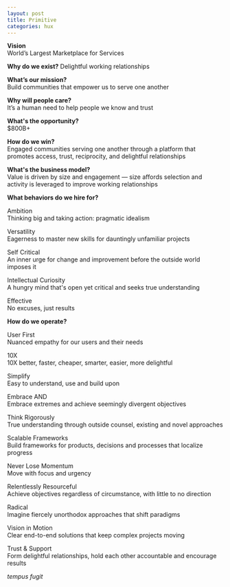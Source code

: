 ```yaml
---
layout: post
title: Primitive
categories: hux
---
```


**Vision**  
World’s Largest Marketplace for Services

**Why do we exist?**
Delightful working relationships

**What’s our mission?**  
Build communities that empower us to serve one another

**Why will people care?**  
It’s a human need to help people we know and trust

**What's the opportunity?**  
$800B+

**How do we win?**  
Engaged communities serving one another through a platform that promotes access, trust, reciprocity, and delightful relationships

**What's the business model?**  
Value is driven by size and engagement — size affords selection and activity is leveraged to improve working relationships

**What behaviors do we hire for?**  

Ambition  
Thinking big and taking action: pragmatic idealism

Versatility  
Eagerness to master new skills for dauntingly unfamiliar projects

Self Critical  
An inner urge for change and improvement before the outside world imposes it

Intellectual Curiosity  
A hungry mind that's open yet critical and seeks true understanding

Effective  
No excuses, just results

**How do we operate?**  
           
User First  
Nuanced empathy for our users and their needs

10X  
10X better, faster, cheaper, smarter, easier, more delightful

Simplify  
Easy to understand, use and build upon

Embrace AND  
Embrace extremes and achieve seemingly divergent objectives

Think Rigorously  
True understanding through outside counsel, existing and novel approaches

Scalable Frameworks  
Build frameworks for products, decisions and processes that localize progress

Never Lose Momentum  
Move with focus and urgency

Relentlessly Resourceful  
Achieve objectives regardless of circumstance, with little to no direction

Radical  
Imagine fiercely unorthodox approaches that shift paradigms

Vision in Motion  
Clear end-to-end solutions that keep complex projects moving

Trust & Support  
Form delightful relationships, hold each other accountable and encourage results

*tempus fugit*
